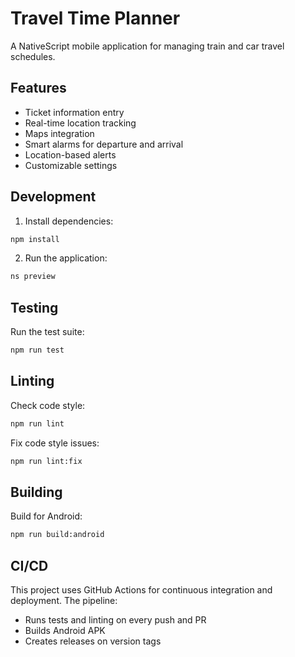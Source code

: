 # Travel Time Planner

A NativeScript mobile application for managing train and car travel schedules.

## Features

- Ticket information entry
- Real-time location tracking
- Maps integration
- Smart alarms for departure and arrival
- Location-based alerts
- Customizable settings

## Development

1. Install dependencies:
```bash
npm install
```

2. Run the application:
```bash
ns preview
```

## Testing

Run the test suite:
```bash
npm run test
```

## Linting

Check code style:
```bash
npm run lint
```

Fix code style issues:
```bash
npm run lint:fix
```

## Building

Build for Android:
```bash
npm run build:android
```

## CI/CD

This project uses GitHub Actions for continuous integration and deployment. The pipeline:

- Runs tests and linting on every push and PR
- Builds Android APK
- Creates releases on version tags
